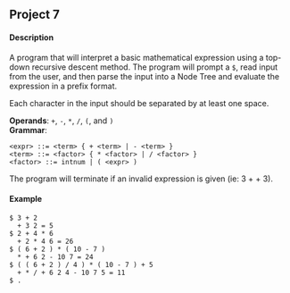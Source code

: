 Project 7
---------
#### Description
  A program that will interpret a basic mathematical expression using a top-down recursive descent method. The program will prompt a `$`, read input from the user, and then parse the input into a Node Tree and evaluate the expression in a prefix format.
  
  Each character in the input should be separated by at least one space.
  
  **Operands**: `+`, `-`, `*`, `/`, `(`, and `)`  
  **Grammar**:  
```
<expr> ::= <term> { + <term> | - <term> }
<term> ::= <factor> { * <factor> | / <factor> }
<factor> ::= intnum | ( <expr> )
```
  
  The program will terminate if an invalid expression is given (ie: 3 + + 3).
  
#### Example
  ```
  $ 3 + 2
    + 3 2 = 5
  $ 2 + 4 * 6
    + 2 * 4 6 = 26
  $ ( 6 + 2 ) * ( 10 - 7 )
    * + 6 2 - 10 7 = 24
  $ ( ( 6 + 2 ) / 4 ) * ( 10 - 7 ) + 5
    + * / + 6 2 4 - 10 7 5 = 11
  $ .
  ```
